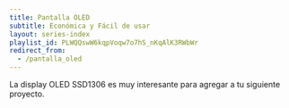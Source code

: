 ```yaml
---
title: Pantalla OLED
subtitle: Económica y Fácil de usar
layout: series-index
playlist_id: PLWQQswW6kqpVoqw7o7hS_nKqAlK3RWbWr
redirect_from:
  - /pantalla_oled
---
```


La display OLED SSD1306 es muy interesante para agregar a tu siguiente proyecto.
